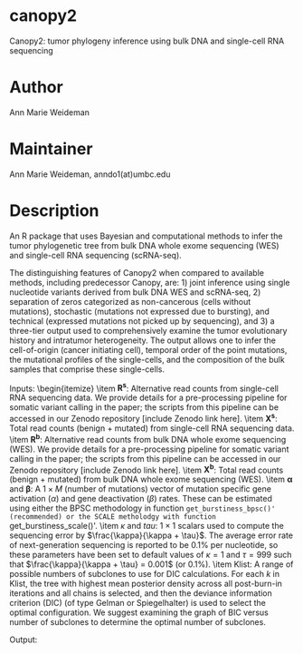 # canopy2
Canopy2: tumor phylogeny inference using bulk DNA and single-cell RNA sequencing

# Author
Ann Marie Weideman

# Maintainer
Ann Marie Weideman, anndo1(at)umbc.edu

# Description
An R package that uses Bayesian and computational methods to infer the tumor phylogenetic tree from bulk DNA whole exome sequencing (WES) and single-cell RNA sequencing (scRNA-seq).

The distinguishing features of Canopy2 when compared to available methods, including predecessor Canopy, are: 1) joint inference using single nucleotide variants derived from bulk DNA WES and scRNA-seq, 2) separation of zeros categorized as non-cancerous (cells without mutations), stochastic (mutations not expressed due to bursting), and technical (expressed mutations not picked up by sequencing), and 3) a three-tier output used to comprehensively examine the tumor evolutionary history and intratumor heterogeneity. The output allows one to infer the cell-of-origin (cancer initiating cell), temporal order of the point mutations, the mutational profiles of the single-cells, and the composition of the bulk samples that comprise these single-cells. 

Inputs: 
\begin{itemize}
  \item $\boldsymbol{R^s}$: Alternative read counts from single-cell RNA sequencing data. We provide details for a pre-processing pipeline for somatic variant calling in the paper; the scripts from this pipeline can be accessed in our Zenodo repository [include Zenodo link here].
  \item $\boldsymbol{X^s}$: Total read counts (benign + mutated) from single-cell RNA sequencing data.
  \item $\boldsymbol{R^b}$: Alternative read counts from bulk DNA whole exome sequencing (WES). We provide details for a pre-processing pipeline for somatic variant calling in the paper; the scripts from this pipeline can be accessed in our Zenodo repository [include Zenodo link here].
  \item $\boldsymbol{X^b}$: Total read counts (benign + mutated) from bulk DNA whole exome sequencing (WES).
  \item $\boldsymbol{\alpha}$ and $\boldsymbol{\beta}$: A $1 \times M$ (number of mutations) vector of mutation specific gene activation ($\alpha$) and gene deactivation ($\beta$) rates. These can be estimated using either the BPSC methodology in function `get_burstiness_bpsc()' (recommended) or the SCALE metholodgy with function `get_burstiness_scale()'.
  \item $\kappa$ and $tau$: $1 \times 1$ scalars used to compute the sequencing error by $\frac{\kappa}{\kappa + \tau}$. The average error rate of next-generation sequencing is reported to be 0.1\% per nucleotide, so these parameters have been set to default values of $\kappa=1$ and $\tau = 999$ such that $\frac{\kappa}{\kappa + \tau} = 0.001$ (or 0.1\%). 
 \item Klist: A range of possible numbers of subclones to use for DIC calculations. For each $k$ in Klist, the tree with highest mean posterior density across all post-burn-in iterations and all chains is selected, and then the deviance information criterion (DIC) (of type Gelman or Spiegelhalter) is used to select the optimal configuration. We suggest examining the graph of BIC versus number of subclones to determine the optimal number of subclones. 
 
Output: 
